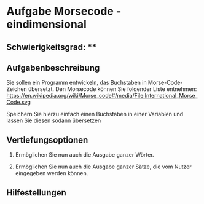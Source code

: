 # Aufgabe Morsecode - eindimensional

## Schwierigkeitsgrad: **

## Aufgabenbeschreibung

Sie sollen ein Programm entwickeln, das Buchstaben in Morse-Code-Zeichen übersetzt. Den Morsecode können Sie folgender Liste entnehmen: https://en.wikipedia.org/wiki/Morse_code#/media/File:International_Morse_Code.svg

Speichern Sie hierzu einfach einen Buchstaben in einer Variablen und lassen Sie diesen sodann übersetzen

## Vertiefungsoptionen

1. Ermöglichen Sie nun auch die Ausgabe ganzer Wörter.

2. Ermöglichen Sie nun auch die Ausgabe ganzer Sätze, die vom Nutzer eingegeben werden können.

## Hilfestellungen
